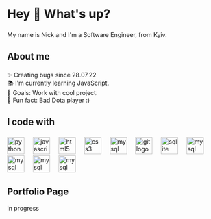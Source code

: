 <h1 align="left">Hey 👋 What's up?</h1>

###

<p align="left">My name is Nick and I'm a Software Engineer, from Kyiv.</p>

###

<h2 align="left">About me</h2>

###

<p align="left">✨ Creating bugs since 28.07.22<br>📚 I'm currently learning JavaScript.<br>🎯 Goals: Work with cool project.<br>🎲 Fun fact: Bad Dota player :)</p>

###

<h2 align="left">I code with</h2>

###

<div align="left">
  <img src="https://cdn.jsdelivr.net/gh/devicons/devicon/icons/python/python-original.svg" height="40" alt="python logo"  />
  <img width="12" />
  <img src="https://cdn.jsdelivr.net/gh/devicons/devicon/icons/javascript/javascript-original.svg" height="40" alt="javascript logo"  />
  <img width="12" />
  <img src="https://cdn.jsdelivr.net/gh/devicons/devicon/icons/html5/html5-original.svg" height="40" alt="html5 logo"  />
  <img width="12" />
  <img src="https://cdn.jsdelivr.net/gh/devicons/devicon/icons/css3/css3-original.svg" height="40" alt="css3 logo"  />
  <img width="12" />
  <img src="https://upload.wikimedia.org/wikipedia/commons/thumb/b/b2/Bootstrap_logo.svg/1280px-Bootstrap_logo.svg.png" height="40" alt="mysql logo"/>
  <img width="12" />
  <img src="https://cdn.jsdelivr.net/gh/devicons/devicon/icons/git/git-original.svg" height="40" alt="git logo"  />
  <img width="12" />
  <img src="https://cdn.jsdelivr.net/gh/devicons/devicon/icons/sqlite/sqlite-original.svg" height="40" alt="sqlite logo"  />
  <img width="12" />
  <img src="https://cdn.jsdelivr.net/gh/devicons/devicon/icons/mysql/mysql-original.svg" height="40" alt="mysql logo"  />
  <img width="12" />
  <img src="https://seeklogo.com/images/S/seaborn-logo-244EB2DEC5-seeklogo.com.png" height="40" alt="mysql logo"/>
  <img width="12" />
  <img src="https://docs.aiogram.dev/en/dev-3.x/_static/logo.png" height="40" alt="mysql logo"/>
  <img width="12" />
  <img src="https://seeklogo.com/images/M/mongodb-logo-D13D67C930-seeklogo.com.png" height="40" border-radius="50%" alt="mysql logo" />

<h2 align="left">Portfolio Page</h2>
in progress
<!-- ### -->
